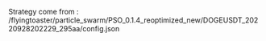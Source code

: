 Strategy come from : /flyingtoaster/particle_swarm/PSO_0.1.4_reoptimized_new/DOGEUSDT_20220928202229_295aa/config.json